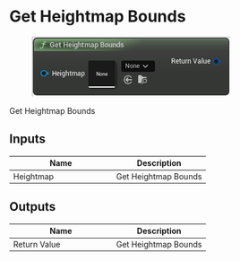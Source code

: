 # Get Heightmap Bounds

<div align="left" data-full-width="false">

<figure><img src="../../../.gitbook/assets/Get_Heightmap_Bounds.png" alt=""><figcaption></figcaption></figure>

</div>

Get Heightmap Bounds

## Inputs

<table><thead><tr><th width="170">Name</th><th>Description</th></tr></thead><tbody><tr><td>Heightmap</td><td>Get Heightmap Bounds</td></tr></tbody></table>

## Outputs

<table><thead><tr><th width="170">Name</th><th>Description</th></tr></thead><tbody><tr><td>Return Value</td><td>Get Heightmap Bounds</td></tr></tbody></table>
